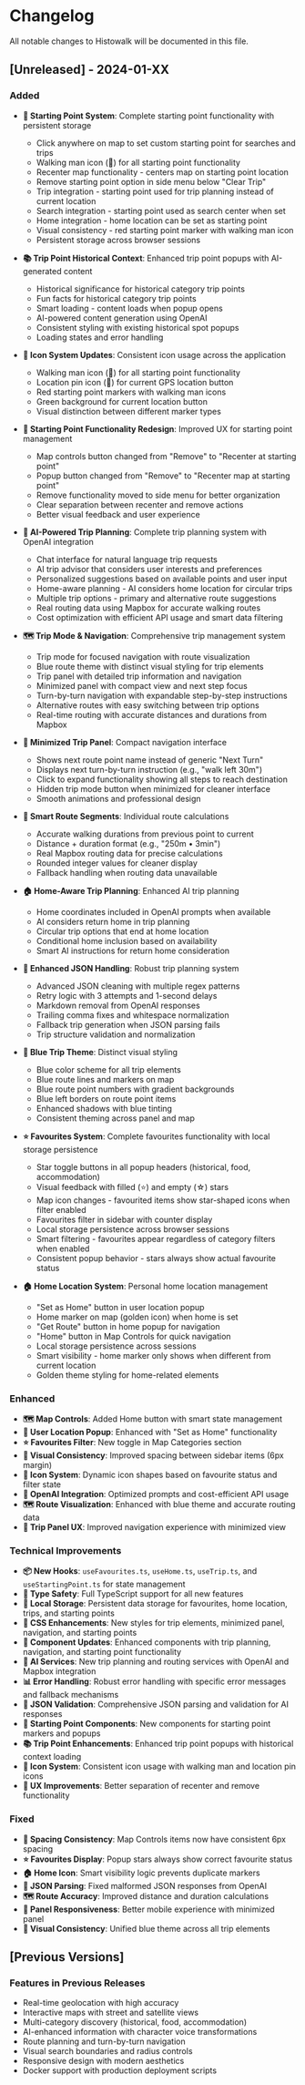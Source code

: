 # Changelog

All notable changes to Histowalk will be documented in this file.

## [Unreleased] - 2024-01-XX

### Added
- **🚶 Starting Point System**: Complete starting point functionality with persistent storage
  - Click anywhere on map to set custom starting point for searches and trips
  - Walking man icon (🚶) for all starting point functionality
  - Recenter map functionality - centers map on starting point location
  - Remove starting point option in side menu below "Clear Trip"
  - Trip integration - starting point used for trip planning instead of current location
  - Search integration - starting point used as search center when set
  - Home integration - home location can be set as starting point
  - Visual consistency - red starting point marker with walking man icon
  - Persistent storage across browser sessions

- **📚 Trip Point Historical Context**: Enhanced trip point popups with AI-generated content
  - Historical significance for historical category trip points
  - Fun facts for historical category trip points
  - Smart loading - content loads when popup opens
  - AI-powered content generation using OpenAI
  - Consistent styling with existing historical spot popups
  - Loading states and error handling

- **🎨 Icon System Updates**: Consistent icon usage across the application
  - Walking man icon (🚶) for all starting point functionality
  - Location pin icon (📍) for current GPS location button
  - Red starting point markers with walking man icons
  - Green background for current location button
  - Visual distinction between different marker types

- **🔄 Starting Point Functionality Redesign**: Improved UX for starting point management
  - Map controls button changed from "Remove" to "Recenter at starting point"
  - Popup button changed from "Remove" to "Recenter map at starting point"
  - Remove functionality moved to side menu for better organization
  - Clear separation between recenter and remove actions
  - Better visual feedback and user experience

- **🤖 AI-Powered Trip Planning**: Complete trip planning system with OpenAI integration
  - Chat interface for natural language trip requests
  - AI trip advisor that considers user interests and preferences
  - Personalized suggestions based on available points and user input
  - Home-aware planning - AI considers home location for circular trips
  - Multiple trip options - primary and alternative route suggestions
  - Real routing data using Mapbox for accurate walking routes
  - Cost optimization with efficient API usage and smart data filtering

- **🗺️ Trip Mode & Navigation**: Comprehensive trip management system
  - Trip mode for focused navigation with route visualization
  - Blue route theme with distinct visual styling for trip elements
  - Trip panel with detailed trip information and navigation
  - Minimized panel with compact view and next step focus
  - Turn-by-turn navigation with expandable step-by-step instructions
  - Alternative routes with easy switching between trip options
  - Real-time routing with accurate distances and durations from Mapbox

- **📱 Minimized Trip Panel**: Compact navigation interface
  - Shows next route point name instead of generic "Next Turn"
  - Displays next turn-by-turn instruction (e.g., "walk left 30m")
  - Click to expand functionality showing all steps to reach destination
  - Hidden trip mode button when minimized for cleaner interface
  - Smooth animations and professional design

- **🎯 Smart Route Segments**: Individual route calculations
  - Accurate walking durations from previous point to current
  - Distance + duration format (e.g., "250m • 3min")
  - Real Mapbox routing data for precise calculations
  - Rounded integer values for cleaner display
  - Fallback handling when routing data unavailable

- **🏠 Home-Aware Trip Planning**: Enhanced AI trip planning
  - Home coordinates included in OpenAI prompts when available
  - AI considers return home in trip planning
  - Circular trip options that end at home location
  - Conditional home inclusion based on availability
  - Smart AI instructions for return home consideration

- **🔧 Enhanced JSON Handling**: Robust trip planning system
  - Advanced JSON cleaning with multiple regex patterns
  - Retry logic with 3 attempts and 1-second delays
  - Markdown removal from OpenAI responses
  - Trailing comma fixes and whitespace normalization
  - Fallback trip generation when JSON parsing fails
  - Trip structure validation and normalization

- **🎨 Blue Trip Theme**: Distinct visual styling
  - Blue color scheme for all trip elements
  - Blue route lines and markers on map
  - Blue route point numbers with gradient backgrounds
  - Blue left borders on route point items
  - Enhanced shadows with blue tinting
  - Consistent theming across panel and map

- **⭐ Favourites System**: Complete favourites functionality with local storage persistence
  - Star toggle buttons in all popup headers (historical, food, accommodation)
  - Visual feedback with filled (⭐) and empty (☆) stars
  - Map icon changes - favourited items show star-shaped icons when filter enabled
  - Favourites filter in sidebar with counter display
  - Local storage persistence across browser sessions
  - Smart filtering - favourites appear regardless of category filters when enabled
  - Consistent popup behavior - stars always show actual favourite status

- **🏠 Home Location System**: Personal home location management
  - "Set as Home" button in user location popup
  - Home marker on map (golden icon) when home is set
  - "Get Route" button in home popup for navigation
  - "Home" button in Map Controls for quick navigation
  - Local storage persistence across sessions
  - Smart visibility - home marker only shows when different from current location
  - Golden theme styling for home-related elements

### Enhanced
- **🗺️ Map Controls**: Added Home button with smart state management
- **📍 User Location Popup**: Enhanced with "Set as Home" functionality
- **⭐ Favourites Filter**: New toggle in Map Categories section
- **🎨 Visual Consistency**: Improved spacing between sidebar items (6px margin)
- **🔧 Icon System**: Dynamic icon shapes based on favourite status and filter state
- **🤖 OpenAI Integration**: Optimized prompts and cost-efficient API usage
- **🗺️ Route Visualization**: Enhanced with blue theme and accurate routing data
- **📱 Trip Panel UX**: Improved navigation experience with minimized view

### Technical Improvements
- **📦 New Hooks**: `useFavourites.ts`, `useHome.ts`, `useTrip.ts`, and `useStartingPoint.ts` for state management
- **🎯 Type Safety**: Full TypeScript support for all new features
- **💾 Local Storage**: Persistent data storage for favourites, home location, trips, and starting points
- **🎨 CSS Enhancements**: New styles for trip elements, minimized panel, navigation, and starting points
- **🔧 Component Updates**: Enhanced components with trip planning, navigation, and starting point functionality
- **🤖 AI Services**: New trip planning and routing services with OpenAI and Mapbox integration
- **📊 Error Handling**: Robust error handling with specific error messages and fallback mechanisms
- **🎨 JSON Validation**: Comprehensive JSON parsing and validation for AI responses
- **🚶 Starting Point Components**: New components for starting point markers and popups
- **📚 Trip Point Enhancements**: Enhanced trip point popups with historical context loading
- **🎨 Icon System**: Consistent icon usage with walking man and location pin icons
- **🔄 UX Improvements**: Better separation of recenter and remove functionality

### Fixed
- **🎯 Spacing Consistency**: Map Controls items now have consistent 6px spacing
- **⭐ Favourites Display**: Popup stars always show correct favourite status
- **🏠 Home Icon**: Smart visibility logic prevents duplicate markers
- **🤖 JSON Parsing**: Fixed malformed JSON responses from OpenAI
- **🗺️ Route Accuracy**: Improved distance and duration calculations
- **📱 Panel Responsiveness**: Better mobile experience with minimized panel
- **🎨 Visual Consistency**: Unified blue theme across all trip elements

## [Previous Versions]

### Features in Previous Releases
- Real-time geolocation with high accuracy
- Interactive maps with street and satellite views
- Multi-category discovery (historical, food, accommodation)
- AI-enhanced information with character voice transformations
- Route planning and turn-by-turn navigation
- Visual search boundaries and radius controls
- Responsive design with modern aesthetics
- Docker support with production deployment scripts 